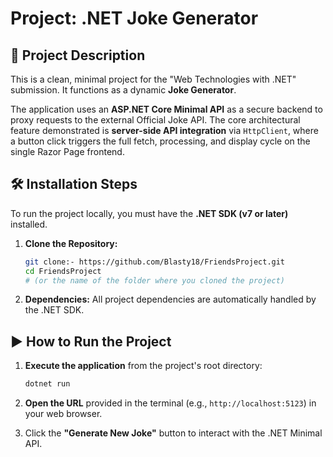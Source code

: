 # Project: .NET Joke Generator

## 🚀 Project Description

This is a clean, minimal project for the "Web Technologies with .NET" submission. It functions as a dynamic **Joke Generator**.

The application uses an **ASP.NET Core Minimal API** as a secure backend to proxy requests to the external Official Joke API. 
The core architectural feature demonstrated is **server-side API integration** via `HttpClient`, where a button click triggers the full fetch, processing, and display cycle on the single Razor Page frontend.

## 🛠️ Installation Steps

To run the project locally, you must have the **.NET SDK (v7 or later)** installed.

1.  **Clone the Repository:**
    ```bash
    git clone:- https://github.com/Blasty18/FriendsProject.git
    cd FriendsProject 
    # (or the name of the folder where you cloned the project)
    ```

2.  **Dependencies:** All project dependencies are automatically handled by the .NET SDK.


## ▶️ How to Run the Project


1.  **Execute the application** from the project's root directory:
    ```bash
    dotnet run
    ```
2.  **Open the URL** provided in the terminal (e.g., `http://localhost:5123`) in your web browser.

3.  Click the **"Generate New Joke"** button to interact with the .NET Minimal API.
